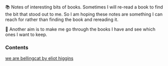 📚 Notes of interesting bits of books. Sometimes I will re-read a book to find the bit that stood out to me. So I am hoping these notes are something I can reach for rather than finding the book and rereading it. 

🧹 Another aim is to make me go through the books I have and see which ones I want to keep.

### Contents

[we are bellingcat by eliot higgins](https://github.com/thequietlife/reading/blob/d17b24368c7b5aa736e2582d989dcfad966a1e81/books.md)
